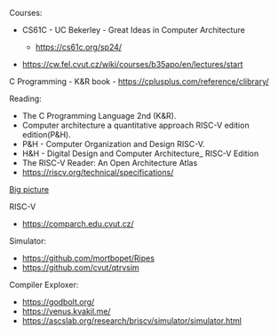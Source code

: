 Courses:
- CS61C - UC Bekerley -  Great Ideas in Computer Architecture
    - https://cs61c.org/sp24/

- https://cw.fel.cvut.cz/wiki/courses/b35apo/en/lectures/start

C Programming
    - K&R book
    - https://cplusplus.com/reference/clibrary/

Reading:
- The C Programming Language 2nd (K&R).
- Computer architecture a quantitative approach RISC-V edition edition(P&H).
- P&H - Computer Organization and Design RISC-V.
- H&H - Digital Design and Computer Architecture_ RISC-V Edition
- The RISC-V Reader: An Open Architecture Atlas
- https://riscv.org/technical/specifications/


[Big picture](note1_big_picture.md)


RISC-V

- https://comparch.edu.cvut.cz/


Simulator:
- https://github.com/mortbopet/Ripes
- https://github.com/cvut/qtrvsim


Compiler Exploxer:
- https://godbolt.org/
- https://venus.kvakil.me/
- https://ascslab.org/research/briscv/simulator/simulator.html
